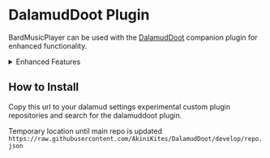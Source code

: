 # DalamudDoot Plugin

BardMusicPlayer can be used with the [DalamudDoot](https://github.com/BardMusicPlayer/DalamudDoot) companion plugin for enhanced functionality.

<details>
<summary>Enhanced Features</summary>

    * Output lyrics.
    * Chat while performing.
    * Direct instrument open & close.
    * Direct ensemble ready / accept.
    * Improved note playing.
    * Set graphics toggle.
    
    And much more!
</details>

## How to Install

Copy this url to your dalamud settings experimental custom plugin repositories and search for the dalamuddoot plugin.

Temporary location until main repo is updated
`https://raw.githubusercontent.com/AkiniKites/DalamudDoot/develop/repo.json`
